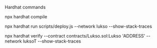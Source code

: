 Hardhat commands

<!-- Compile contracts -->
npx hardhat compile 

<!-- Run deployment script -->

npx hardhat run scripts/deploy.js --network lukso --show-stack-traces 

<!-- Verify contract on block explorer  -->

npx hardhat verify --contract contracts/Lukso.sol:Lukso 'ADDRESS' --network luksoT  --show-stack-traces